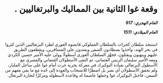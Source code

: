 <h1 dir="rtl">وقعة غوا الثانية بين المماليك والبرتغاليين .</h1>

<h5 dir="rtl">العام الهجري:  917

العام الميلادي: 1511

</h5>

<p dir="rtl">استنجد سلطان كجرات بالسلطان المملوكي قانصوه الغوري لطرد البرتغاليين الذين كثروا في بحر الهند، وأخذوا يصطادون السفن ويعتدون على المسافرين، ويقطعون الطريق عليهم وينهبون ويقتلون، فجهَّز السلطان الغوري أسطولًا وولى عليه الأمير حسين الكردي ومعه الأمير سليمان الريس العثماني، ثم التقى الأسطولان العثماني والمصري مع الأسطول البرتغالي بقيادة البوكيرك في معركة بحرية جرت أمام غوا على ساحل الملبار، ولم يحقق الأسطولان أي نصر بل اضطرَّا للانسحاب والعودة إلى جُدة مع ما بقي معهم من السفن، فاحتل البوكيرك غوا وجعلها عاصمةً له وقاعدة لأسطوله ومركزًا لتجارة البرتغال.</p></br>
